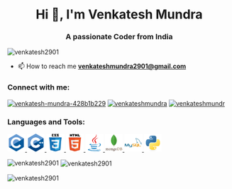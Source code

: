  <h1 align="center">Hi 👋, I'm Venkatesh Mundra</h1>
<h3 align="center">A passionate Coder from India</h3>

<p align="left"> <img src="https://komarev.com/ghpvc/?username=venkatesh2901&label=Profile%20views&color=0e75b6&style=flat" alt="venkatesh2901" /> </p>

- 📫 How to reach me **venkateshmundra2901@gmail.com**

<h3 align="left">Connect with me:</h3>
<p align="left">
<a href="https://linkedin.com/in/venkatesh-mundra-428b1b229" target="blank"><img align="center" src="https://raw.githubusercontent.com/rahuldkjain/github-profile-readme-generator/master/src/images/icons/Social/linked-in-alt.svg" alt="venkatesh-mundra-428b1b229" height="30" width="40" /></a>
 <a href="https://www.hackerrank.com/venkateshmundra" target="blank"><img align="center" src="https://raw.githubusercontent.com/rahuldkjain/github-profile-readme-generator/master/src/images/icons/Social/hackerrank.svg" alt="venkateshmundra" height="30" width="40" /></a>
<a href="https://www.codechef.com/users/venkateshmundr" target="blank"><img align="center" src="https://cdn.jsdelivr.net/npm/simple-icons@3.1.0/icons/codechef.svg" alt="venkateshmundr" height="30" width="40" /></a>


</p>

<h3 align="left">Languages and Tools:</h3>
<p align="left"> <a href="https://www.cprogramming.com/" target="_blank" rel="noreferrer"> <img src="https://raw.githubusercontent.com/devicons/devicon/master/icons/c/c-original.svg" alt="c" width="40" height="40"/> </a> <a href="https://www.w3schools.com/cpp/" target="_blank" rel="noreferrer"> <img src="https://raw.githubusercontent.com/devicons/devicon/master/icons/cplusplus/cplusplus-original.svg" alt="cplusplus" width="40" height="40"/> </a> <a href="https://www.w3schools.com/css/" target="_blank" rel="noreferrer"> <img src="https://raw.githubusercontent.com/devicons/devicon/master/icons/css3/css3-original-wordmark.svg" alt="css3" width="40" height="40"/> </a> <a href="https://www.w3.org/html/" target="_blank" rel="noreferrer"> <img src="https://raw.githubusercontent.com/devicons/devicon/master/icons/html5/html5-original-wordmark.svg" alt="html5" width="40" height="40"/> </a> <a href="https://www.java.com" target="_blank" rel="noreferrer"> <img src="https://raw.githubusercontent.com/devicons/devicon/master/icons/java/java-original.svg" alt="java" width="40" height="40"/> </a> <a href="https://www.mongodb.com/" target="_blank" rel="noreferrer"> <img src="https://raw.githubusercontent.com/devicons/devicon/master/icons/mongodb/mongodb-original-wordmark.svg" alt="mongodb" width="40" height="40"/> </a> <a href="https://www.mysql.com/" target="_blank" rel="noreferrer"> <img src="https://raw.githubusercontent.com/devicons/devicon/master/icons/mysql/mysql-original-wordmark.svg" alt="mysql" width="40" height="40"/> </a> <a href="https://www.python.org" target="_blank" rel="noreferrer"> <img src="https://raw.githubusercontent.com/devicons/devicon/master/icons/python/python-original.svg" alt="python" width="40" height="40"/> </a> </p>

<p><img align="left" src="https://github-readme-stats.vercel.app/api/top-langs?username=venkatesh2901&show_icons=true&locale=en&layout=compact" alt="venkatesh2901" /></p>

<p>&nbsp;<img align="center" src="https://github-readme-stats.vercel.app/api?username=venkatesh2901&show_icons=true&locale=en" alt="venkatesh2901" /></p>

<p><img align="center" src="https://github-readme-streak-stats.herokuapp.com/?user=venkatesh2901&" alt="venkatesh2901" /></p>



<!--
**Venkatesh2901/Venkatesh2901** is a ✨ _special_ ✨ repository because its `README.md` (this file) appears on your GitHub profile.

Here are some ideas to get you started :

- 🔭 I’m currently working on ...
- 🌱 I’m currently learning ...
- 👯 I’m looking to collaborate on ...
- 🤔 I’m looking for help with ...
- 💬 Ask me about ...
- 📫 How to reach me: ...
- 😄 Pronouns: ...
- ⚡ Fun fact: ...
-->
